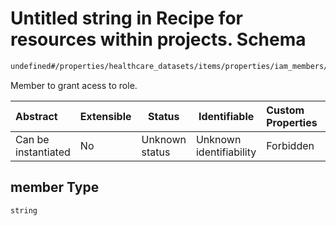 # Untitled string in Recipe for resources within projects. Schema

```txt
undefined#/properties/healthcare_datasets/items/properties/iam_members/items/properties/member
```

Member to grant acess to role.


| Abstract            | Extensible | Status         | Identifiable            | Custom Properties | Additional Properties | Access Restrictions | Defined In                                                              |
| :------------------ | ---------- | -------------- | ----------------------- | :---------------- | --------------------- | ------------------- | ----------------------------------------------------------------------- |
| Can be instantiated | No         | Unknown status | Unknown identifiability | Forbidden         | Allowed               | none                | [resources.schema.json\*](resources.schema.json "open original schema") |

## member Type

`string`
